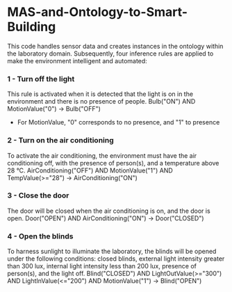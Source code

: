 # MAS-and-Ontology-to-Smart-Building

This code handles sensor data and creates instances in the ontology within the laboratory domain. Subsequently, four inference rules are applied to make the environment intelligent and automated:

### 1 - Turn off the light

This rule is activated when it is detected that the light is on in the environment and there is no presence of people.
Bulb("ON") AND MotionValue("0") -> Bulb("OFF")

* For MotionValue, "0" corresponds to no presence, and "1" to presence
  
### 2 - Turn on the air conditioning

To activate the air conditioning, the environment must have the air conditioning off, with the presence of person(s), and a temperature above 28 °C.
AirConditioning("OFF") AND MotionValue("1") AND TempValue(>="28") -> AirConditioning("ON")

### 3 - Close the door

The door will be closed when the air conditioning is on, and the door is open.
Door("OPEN") AND AirConditioning("ON") -> Door("CLOSED")

### 4 - Open the blinds

To harness sunlight to illuminate the laboratory, the blinds will be opened under the following conditions: closed blinds, external light intensity greater than 300 lux, internal light intensity less than 200 lux, presence of person(s), and the light off.
Blind("CLOSED") AND LightOutValue(>="300") AND LightInValue(<="200") AND MotionValue("1") -> Blind("OPEN")
